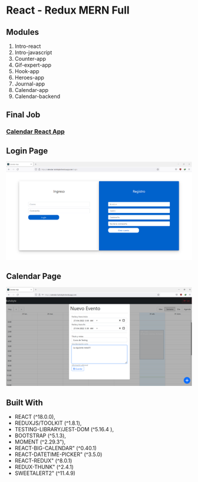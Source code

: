 # React - Redux MERN Full

## Modules

1. Intro-react
2. Intro-javascript
3. Counter-app
4. Gif-expert-app
5. Hook-app
7. Heroes-app
8. Journal-app
9. Calendar-app
10. Calendar-backend

## Final Job

### [Calendar React App](https://calendar-buhobyte.herokuapp.com)



## Login Page
![Login](docs/Calendar-heroku-app-login.png)

## Calendar Page
![Root](docs/Calendar-heroku-app.png)


## Built With
* REACT (^18.0.0),
* REDUXJS/TOOLKIT (^1.8.1),
* TESTING-LIBRARY/JEST-DOM (^5.16.4 ),
* BOOTSTRAP (^5.1.3),
* MOMENT (^2.29.3"),
* REACT-BIG-CALENDAR" (^0.40.1)
* REACT-DATETIME-PICKER" (^3.5.0)
* REACT-REDUX" (^8.0.1)
* REDUX-THUNK" (^2.4.1)
* SWEETALERT2" (^11.4.9)